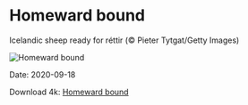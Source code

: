 # Homeward bound

Icelandic sheep ready for réttir (© Pieter Tytgat/Getty Images)

![Homeward bound](https://bing.com/th?id=OHR.IcelandicRettir_EN-US1987964770_UHD.jpg&rf=LaDigue_UHD.jpg&pid=hp&w=1024&h=576)

Date: 2020-09-18

Download 4k: [Homeward bound](https://bing.com/th?id=OHR.IcelandicRettir_EN-US1987964770_UHD.jpg&rf=LaDigue_UHD.jpg&pid=hp&w=3840&h=2160)

